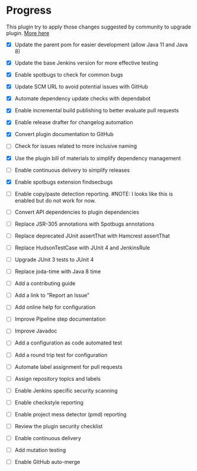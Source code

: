 # Progress

This plugin try to apply those changes suggested by community to upgrade plugin. [More here](https://docs.google.com/document/d/1PKYIpPlRVGsBqrz0Ob1Cv3cefOZ5j2xtGZdWs27kLuw/edit#heading=h.hvd0nm6pz5o4)


* [x] Update the parent pom for easier development (allow Java 11 and Java 8)
* [x] Update the base Jenkins version for more effective testing
* [x] Enable spotbugs to check for common bugs
* [x] Update SCM URL to avoid potential issues with GitHub
* [x] Automate dependency update checks with dependabot
* [x] Enable incremental build publishing to better evaluate pull requests
* [x] Enable release drafter for changelog automation
* [x] Convert plugin documentation to GitHub
* [ ] Check for issues related to more inclusive naming
* [x] Use the plugin bill of materials to simplify dependency management
* [ ] Enable continuous delivery to simplify releases
* [x] Enable spotbugs extension findsecbugs
* [ ] Enable copy/paste detection reporting. #NOTE: I looks like this is enabled but do not work for now.
* [ ] Convert API dependencies to plugin dependencies
* [ ] Replace JSR-305 annotations with Spotbugs annotations
* [ ] Replace deprecated JUnit assertThat with Hamcrest assertThat
* [ ] Replace HudsonTestCase with JUnit 4 and JenkinsRule
* [ ] Upgrade JUnit 3 tests to JUnit 4
* [ ] Replace joda-time with Java 8 time
* [ ] Add a contributing guide
* [ ] Add a link to “Report an Issue”
* [ ] Add online help for configuration
* [ ] Improve Pipeline step documentation
* [ ] Improve Javadoc
* [ ] Add a configuration as code automated test
* [ ] Add a round trip test for configuration
* [ ] Automate label assignment for pull requests
* [ ] Assign repository topics and labels
* [ ] Enable Jenkins specific security scanning
* [ ] Enable checkstyle reporting
* [ ] Enable project mess detector (pmd) reporting
* [ ] Review the plugin security checklist
* [ ] Enable continuous delivery
* [ ] Add mutation testing
* [ ] Enable GitHub auto-merge



















